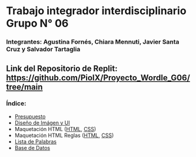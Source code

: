 #  Trabajo integrador interdisciplinario Grupo N° 06
### Integrantes: Agustina Fornés, Chiara Mennuti, Javier Santa Cruz y Salvador Tartaglia

## Link del Repositorio de Replit: https://github.com/PioIX/Proyecto_Wordle_G06/tree/main

### Índice:

- <a href="Presupuesto.md"> Presupuesto </a>
- <a href="UI.md"> Diseño de Imágen y UI </a> 
- Maquetación HTML (<a href="index.html">HTML</a>, <a href="style.css">CSS</a>)
- Maquetación HTML Reglas (<a href="reglas.html">HTML</a>, <a href="reglas.css">CSS</a>)
- <a href="Lista de palabras.md"> Lista de Palabras</a> 
- <a href="BaseDeDatos/Wordle_BD.db"> Base de Datos</a> 

